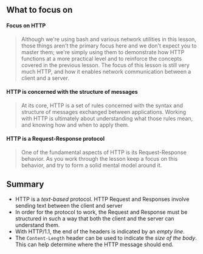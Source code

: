 ## What to focus on

#### Focus on HTTP

> Although we're using bash and various network utilities in this lesson, those things aren't the primary focus here and we don't expect you to master them; we're simply using them to demonstrate how HTTP functions at a more practical level and to reinforce the concepts covered in the previous lesson. The focus of this lesson is still very much HTTP, and how it enables network communication between a client and a server.

#### HTTP is concerned with the structure of messages

> At its core, HTTP is a set of rules concerned with the syntax and structure of messages exchanged between applications. Working with HTTP is ultimately about understanding what those rules mean, and knowing how and when to apply them.

#### HTTP is a Request-Response protocol

> One of the fundamental aspects of HTTP is its Request-Response behavior. As you work through the lesson keep a focus on this behavior, and try to form a solid mental model around it.

## Summary

- HTTP is a *text-based* protocol. HTTP Request and Responses involve sending text between the client and server
- In order for the protocol to work, the Request and Response must be structured in such a way that both the client and the server can understand them.
- With HTTP/1.1, the end of the headers is indicated by an *empty line*.
- The `Content-Length` header can be used to indicate the *size of the body*. This can help determine where the HTTP message should end.